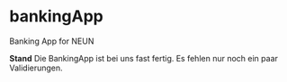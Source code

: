 # bankingApp
Banking App for NEUN

**Stand** 
Die BankingApp ist bei uns fast fertig. Es fehlen nur noch ein paar Validierungen.
